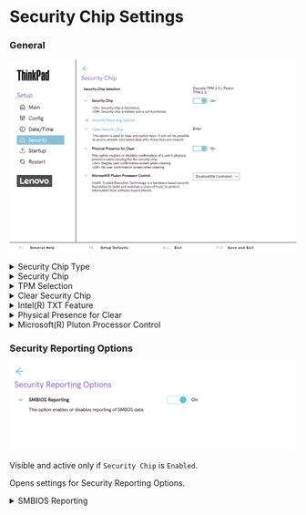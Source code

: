 # Security Chip Settings #

### General ###

![](./img/tp_securitychip.png)

<details><summary>Security Chip Type</summary>

Shows the security chip type.

View-only when only one TPM option is available.

For some AMD and Qualcomm models, the TPM can be switched from the default discrete TPM 2.0 chip to the Microsoft(R) Pluton TPM 2.0.

!> If a device registered with Autopilot is switched from discrete TPM to Pluton, it will no longer be recognized by the Autopilot service. An administrator will need to [manually register the device again](https://learn.microsoft.com/en-us/autopilot/add-devices#collect-the-hardware-hash) after switching to Pluton to enable Autopilot again.

[Available via standard Windows commands](https://docs.microsoft.com/en-us/powershell/module/trustedplatformmodule/?view=windowsserver2019-ps&preserve-view=true&viewFallbackFrom=win10-ps)

</details>

<details><summary>Security Chip</summary>

Whether to enable security chip functionality.

Possible options:

1.	**On** - Default.
2.	Off - security chip is hidden and is not functional.

?>  If shows `MFG Mode` (manufacturing mode), then TPM (Trusted Platform Module) must be provisioned correctly. If this occurs on a ship-level system, please contact Lenovo Support for assistance.

| WMI Setting name | Values | Locked by SVP | AMD/Intel |
|:---|:---|:---|:---|
| SecurityChip | Active, Inactive, Disable, Enable | Yes | Both |

</details>

<details><summary>TPM Selection</summary>

Only an option on some AMD and some Qualcomm models. Allows to switch from discrete TPM 2.0 to Microsoft Pluton TPM 2.0.

!> In order to switch to Pluton TPM, the Microsoft Pluton Processor Control setting must already be Enabled.

| WMI Setting name | Values | Locked by SVP | AMD/Intel |
|:---|:---|:---|:---|
| TpmSelection | DiscreteTPM2.0, PlutonTPM2.0 | Yes | AMD |

</details>

<details><summary>Clear Security Chip</summary>

Visible and active only if Security Chip` is `Enabled`.

This option is used to clear encryption keys.

!>  It will not be possible to access already encrypted data after these keys are cleared.

?> The option requires additional confirmation for clearing the keys.

Available via standard Windows commands: [Clear-Tpm](https://docs.microsoft.com/en-us/powershell/module/trustedplatformmodule/clear-tpm?view=windowsserver2019-ps)

</details>

<details><summary>Intel(R) TXT Feature</summary>

Visible and active only if Security Chip` is `Enabled`.

?> Intel (R) Trusted Execution Technology is a hardware-based security foundation to build and maintain a chain of trust, to protect information from software-based attacks.

Possible options:

1.	On
2.	**Off** – Default.

| WMI Setting name | Values | Locked by SVP | AMD/Intel |
|:---|:---|:---|:---|
| TXTFeature | Disable, Enable | Yes | Intel |

</details>

<details><summary>Physical Presence for Clear</summary>

Whether to require confirmation of a user`s physical presence when clearing the security chip.

!>  It is possible to change the value from Enable to Disable only when Supervisor Password exists, because it is required to confirm the action.

Possible options:

1.	**On** - Default.
2.	Off

| WMI Setting name | Values | Locked by SVP | AMD/Intel |
|:---|:---|:---|:---|
| PhysicalPresenceForTpmClear  | Disable, Enable | Yes | Both |

</details>

<details><summary>Microsoft(R) Pluton Processor Control</summary>

Whether to enable or disable the Pluton security processor.

!> This setting must be Enabled before the TPM can be switched to Pluton.

When configuring these BIOS settings using WMI scripts, it is possible to follow these steps:

1. set PlutonSecurityProcessor to **Enable**
2. set TpmSelection to **PlutonTPM2.0**
3. specify the Supervisor password using WmiOpcodeInterface
4. save settings
5. suspend Bitlocker
6. reboot

Possible options:

1. Disabled
2. Enabled
3. **Disabled(SW Controlled)** - Default

When set to Disabled or Enabled, the setting cannot be changed without specifying a Supervisor password when using WMI.  When set to Disabled (SW Controlled), the setting can be changed using WMI without requiring Supervisor password. This allows the Pluton Security Processor to be enabled for use with a Discrete TPM 2.0 without requiring Supervisor password. If this setting is being changed in order to switch to the Pluton TPM 2.0, a Supervisor password will be required to make the TpmSelection change. If the setting is already Enabled, then a Supervisor password will be required to change it using WMI.

| WMI Setting name | Values | Locked by SVP | AMD/Intel |
|:---|:---|:---|:---|
| PlutonSecurityProcessor  | Disable, Enable, Disable(SW_Controlled) | Yes | AMD |

</details>

### Security Reporting Options ###

![](./img/tp_securityreportingoptions.png)

Visible and active only if `Security Chip` is `Enabled`.

Opens settings for Security Reporting Options.

<details><summary>SMBIOS Reporting</summary>

Whether to enable reporting of SMBIOS data.

?> Changes to corresponding UEFI BIOS data are logged in a location, (PCR1, defined in the TCG standards), which other authorized programs can monitor, read, and analyze. 

Possible options:

1.	**On** - Default.
2.	Off

</details>
